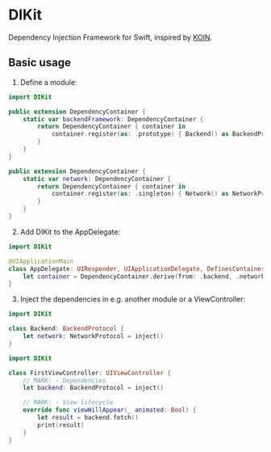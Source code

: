 # DIKit

Dependency Injection Framework for Swift, inspired by [KOIN](https://insert-koin.io/).

## Basic usage

1. Define a module:
```swift
import DIKit

public extension DependencyContainer {
    static var backendFramework: DependencyContainer {
        return DependencyContainer { container in
            container.register(as: .prototype) { Backend() as BackendProtocol }
        }
    }
}

public extension DependencyContainer {
    static var network: DependencyContainer {
        return DependencyContainer { container in
            container.register(as: .singleton) { Network() as NetworkProtocol }
        }
    }
}
```

2. Add DIKit to the AppDelegate:
```swift
import DIKit

@UIApplicationMain
class AppDelegate: UIResponder, UIApplicationDelegate, DefinesContainer {
    let container = DependencyContainer.derive(from: .backend, .network)
}
```

3. Inject the dependencies in e.g. another module or a ViewController:
```swift
import DIKit

class Backend: BackendProtocol {
    let network: NetworkProtocol = inject()
}
```

```swift
import DIKit

class FirstViewController: UIViewController {
    // MARK: - Dependencies
    let backend: BackendProtocol = inject()

    // MARK: - View lifecycle
    override func viewWillAppear(_ animated: Bool) {
        let result = backend.fetch()
        print(result)
    }
}
```
